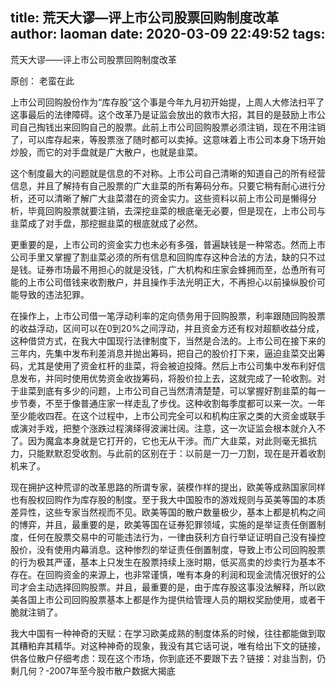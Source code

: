 title: 荒天大谬—评上市公司股票回购制度改革
author: laoman
date: 2020-03-09 22:49:52
tags:
---
荒天大谬——评上市公司股票回购制度改革

原创： 老蛮在此

上市公司回购股份作为“库存股”这个事是今年九月初开始提，上周人大修法扫平了这事最后的法律障碍。这个改革乃是证监会放出的救市大招，其目的是鼓励上市公司自己掏钱出来回购自己的股票。此前上市公司回购股票必须注销，现在不用注销了，可以库存起来，等股票涨了随时都可以卖掉。这意味着上市公司本身下场开始炒股，而它的对手盘就是广大散户，也就是韭菜。
<!-- more-->

这个制度最大的问题就是信息的不对称。上市公司自己清晰的知道自己的所有经营信息，并且了解持有自己股票的广大韭菜的所有筹码分布。只要它稍有耐心进行分析，还可以清晰了解广大韭菜潜在的资金实力。这些资料以前上市公司是懒得分析，毕竟回购股票就要注销，去深挖韭菜的根底毫无必要，但是现在，上市公司与韭菜成了对手盘，那挖掘韭菜的根底就成了必然。

更重要的是，上市公司的资金实力也未必有多强，普遍缺钱是一种常态。然而上市公司手里又掌握了割韭菜必须的所有信息和回购库存这种合法的方法，缺的只不过是钱。证券市场最不用担心的就是没钱，广大机构和庄家会蜂拥而至，怂恿所有可能的上市公司借钱来收割散户，并且操作手法光明正大，不再担心以前操纵股价可能导致的违法犯罪。

在操作上，上市公司借一笔浮动利率的定向债务用于回购股票，利率跟随回购股票的收益浮动，区间可以在0到20%之间浮动，并且资金方还有权对超额收益分成，这种借贷方式，在我大中国现行法律制度下，当然是合法的。上市公司在接下来的三年内，先集中发布利差消息并抛出筹码，把自己的股价打下来，逼迫韭菜交出筹码，尤其是使用了资金杠杆的韭菜，将会被迫投降。然后上市公司集中发布利好信息发布，并同时使用优势资金收拢筹码，将股价拉上去，这就完成了一轮收割。对于韭菜到底有多少的问题，上市公司自己当然清清楚楚，可以掌握好割韭菜的每一步节奏，不至于像普通庄家一样走乱了步伐。这种收割每季度都可以来一次。一年至少能收四茬。在这个过程中，上市公司完全可以和机构庄家之类的大资金或联手或演对手戏，把整个涨跌过程演绎得波澜壮阔。注意，这一次证监会根本就介入不了。因为魔盒本身就是它打开的，它也无从干涉。而广大韭菜，对此则毫无抵抗力，只能默默忍受收割。与此前的区别在于：以前是一刀一刀割，现在是开着收割机来了。

现在拥护这种荒谬的改革思路的所谓专家，装模作样的提出，欧美等成熟国家同样也有股权回购作为库存股的制度。至于我大中国股市的游戏规则与英美等国的本质差异性，这些专家当然视而不见。欧美等国的散户数量极少，基本上都是机构之间的博弈，并且，最重要的是，欧美等国在证券犯罪领域，实施的是举证责任倒置制度，任何在股票交易中的可能违法行为，一律由获利方自行举证证明自己没有操控股价，没有使用内幕消息。这种惨烈的举证责任倒置制度，导致上市公司回购股票的行为极其严谨，基本上只发生在股票持续上涨时期，低买高卖的炒卖行为基本不存在。在回购资金的来源上，也非常谨慎，唯有本身的利润和现金流情况很好的公司才会主动选择回购股票。并且，最重要的是，由于库存股这事没法解释，所以欧美各国上市公司回购股票基本上都是作为提供给管理人员的期权奖励使用，或者干脆就注销了。

我大中国有一种神奇的天赋：在学习欧美成熟的制度体系的时候，往往都能做到取其糟粕弃其精华。对这种神奇的现象，我没有其它话可说，唯有给出下文的链接，供各位散户仔细考虑：现在这个市场，你到底还不要跟下去？链接：对韭当割，仍剩几何？-2007年至今股市散户数据大揭底
